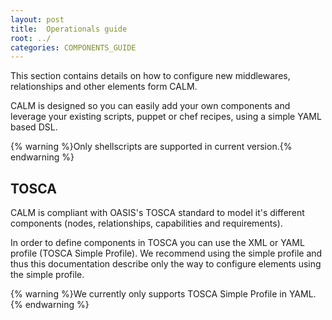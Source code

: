 ```yaml
---
layout: post
title:  Operationals guide
root: ../
categories: COMPONENTS_GUIDE
---
```


This section contains details on how to configure new middlewares, relationships and other elements form CALM.

CALM is designed so you can easily add your own components and leverage your existing scripts, puppet or chef recipes, using a simple YAML based DSL.

{% warning %}Only shellscripts are supported in current version.{% endwarning %}

## TOSCA

CALM is compliant with OASIS's TOSCA standard to model it's different components (nodes, relationships, capabilities and requirements).

In order to define components in TOSCA you can use the XML or YAML profile (TOSCA Simple Profile). We recommend using the simple profile and thus this documentation describe only the way to configure elements using the simple profile.

{% warning %}We currently only supports TOSCA Simple Profile in YAML.{% endwarning %}
